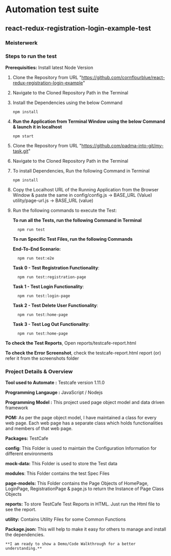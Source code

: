 # Automation test suite

## react-redux-registration-login-example-test

### Meisterwerk

### Steps to run the test

**Prerequisities:** Install latest Node Version

1.  Clone the Repository from URL "https://github.com/cornflourblue/react-redux-registration-login-example"

2.  Navigate to the Cloned Repository Path in the Terminal

3.  Install the Dependencies using the below Command

        npm install

4.  **Run the Application from Terminal Window using the below Command & launch it in localhost**

        npm start

5.  Clone the Repository from URL "https://github.com/padma-into-git/my-task.git"

6.  Navigate to the Cloned Repository Path in the Terminal

7.  To install Dependencies, Run the following Command in Terminal

        npm install

8.  Copy the Localhost URL of the Running Application from the Browser Window & paste the same in
    config/config.js -> BASE_URL (Value)
    utility/page-url.js -> BASE_URL (value)

9.  Run the following commands to execute the Test:

    **To run all the Tests, run the following Command in Terminal**

          npm run test

    **To run Specific Test Files, run the following Commands**

    **End-To-End Scenario:**

          npm run test:e2e

    **Task 0 - Test Registration Functionality**:

          npm run test:registration-page

    **Task 1 - Test Login Functionality**:

          npm run test:login-page

    **Task 2 - Test Delete User Functionality**:

          npm run test:home-page

    **Task 3 - Test Log Out Functionality**:

          npm run test:home-page


**To check the Test Reports**, Open reports/testcafe-report.html

**To check the Error Screenshot**, check the testcafe-report.html report (or) refer it from the screenshots folder

### Project Details & Overview

**Tool used to Automate :** Testcafe version 1.11.0

**Programming Langauge :** JavaScript / Nodejs

**Programming Model :** This project used page object model and data driven framework

**POM:** As per the page object model, I have maintained a class for every web page. Each web page has a separate class which holds functionalities and members of that web page.

**Packages:** TestCafe

**config**: This Folder is used to maintain the Configuration Information for different environments

**mock-data:** This Folder is used to store the Test data

**modules**: This Folder contains the test Spec Files

**page-models:** This Folder contains the Page Objects of HomePage, LoginPage, RegistrationPage & page.js to return the Instance of Page Class Objects

**reports:** To store TestCafe Test Reports in HTML. Just run the Html file to see the report.

**utility:** Contains Utility Files for some Common Functions

**Package.json:** This will help to make it easy for others to manage and install the dependencies.

    **I am ready to show a Demo/Code Walkthrough for a better understanding.**

